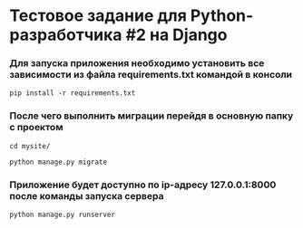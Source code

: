 # Тестовое задание для Python-разработчика #2 на Django 
### Для запуска приложения необходимо установить все зависимости из файла requirements.txt командой в консоли
```
pip install -r requirements.txt
```
### После чего выполнить миграции перейдя в основную папку с проектом
```
cd mysite/

python manage.py migrate
```
### Приложение будет доступно по ip-адресу 127.0.0.1:8000 после команды запуска сервера
```
python manage.py runserver
```
